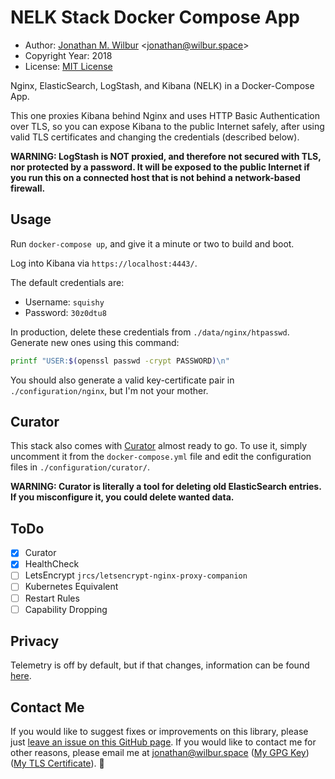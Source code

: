 # NELK Stack Docker Compose App

* Author: [Jonathan M. Wilbur](https://jonathan.wilbur.space) <[jonathan@wilbur.space](mailto:jonathan@wilbur.space)>
* Copyright Year: 2018
* License: [MIT License](https://mit-license.org/)

Nginx, ElasticSearch, LogStash, and Kibana (NELK) in a Docker-Compose App.

This one proxies Kibana behind Nginx and uses HTTP Basic Authentication over
TLS, so you can expose Kibana to the public Internet safely, after using valid
TLS certificates and changing the credentials (described below).

**WARNING: LogStash is NOT proxied, and therefore not secured with TLS, nor protected by a password. It will be exposed to the public Internet if you run this on a connected host that is not behind a network-based firewall.**

## Usage

Run `docker-compose up`, and give it a minute or two to build and boot.

Log into Kibana via `https://localhost:4443/`.

The default credentials are:

- Username: `squishy`
- Password: `30z0dtu8`

In production, delete these credentials from `./data/nginx/htpasswd`. Generate
new ones using this command:

```bash
printf "USER:$(openssl passwd -crypt PASSWORD)\n"
```

You should also generate a valid key-certificate pair in `./configuration/nginx`,
but I'm not your mother.

## Curator

This stack also comes with [Curator](https://github.com/elastic/curator) almost
ready to go. To use it, simply uncomment it from the `docker-compose.yml` file
and edit the configuration files in `./configuration/curator/`.

**WARNING: Curator is literally a tool for deleting old ElasticSearch entries. If you misconfigure it, you could delete wanted data.**

## ToDo

- [x] Curator
- [x] HealthCheck
- [ ] LetsEncrypt `jrcs/letsencrypt-nginx-proxy-companion`
- [ ] Kubernetes Equivalent
- [ ] Restart Rules
- [ ] Capability Dropping

## Privacy

Telemetry is off by default, but if that changes, information can be found
[here](https://www.elastic.co/legal/telemetry-privacy-statement).

## Contact Me

If you would like to suggest fixes or improvements on this library, please just
[leave an issue on this GitHub page](https://github.com/JonathanWilbur/asn1-ts/issues). If you would like to contact me for other reasons,
please email me at [jonathan@wilbur.space](mailto:jonathan@wilbur.space)
([My GPG Key](https://jonathan.wilbur.space/downloads/jonathan@wilbur.space.gpg.pub))
([My TLS Certificate](https://jonathan.wilbur.space/downloads/jonathan@wilbur.space.chain.pem)). :boar: